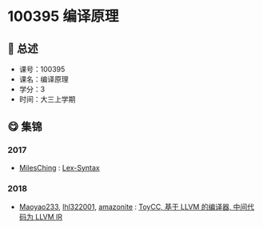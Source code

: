 # 100395 编译原理

## :rocket: 总述

* 课号：100395
* 课名：编译原理
* 学分：3
* 时间：大三上学期

## :yum: 集锦

### 2017

* [MilesChing](https://github.com/MilesChing) : [Lex-Syntax](https://github.com/MilesChing/EZCompiler)

### 2018

* [Maoyao233](https://github.com/Maoyao233), [lhl322001](https://github.com/lhl322001), [amazonite](https://gitee.com/amazonite) : [ToyCC, 基于 LLVM 的编译器, 中间代码为 LLVM IR](https://github.com/Maoyao233/ToyCC)

